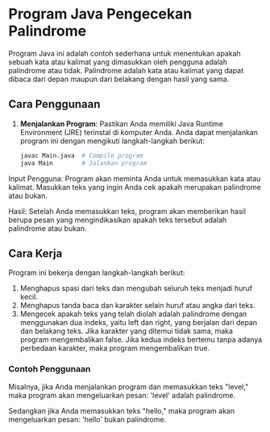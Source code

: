 # Program Java Pengecekan Palindrome

Program Java ini adalah contoh sederhana untuk menentukan apakah sebuah kata atau kalimat yang dimasukkan oleh pengguna adalah palindrome atau tidak. Palindrome adalah kata atau kalimat yang dapat dibaca dari depan maupun dari belakang dengan hasil yang sama.

## Cara Penggunaan

1. **Menjalankan Program**: Pastikan Anda memiliki Java Runtime Environment (JRE) terinstal di komputer Anda. Anda dapat menjalankan program ini dengan mengikuti langkah-langkah berikut:

   ```bash
   javac Main.java  # Compile program
   java Main        # Jalankan program

Input Pengguna: Program akan meminta Anda untuk memasukkan kata atau kalimat. Masukkan teks yang ingin Anda cek apakah merupakan palindrome atau bukan.

Hasil: Setelah Anda memasukkan teks, program akan memberikan hasil berupa pesan yang mengindikasikan apakah teks tersebut adalah palindrome atau bukan.

## Cara Kerja

Program ini bekerja dengan langkah-langkah berikut:

   1. Menghapus spasi dari teks dan mengubah seluruh teks menjadi huruf kecil.
   2. Menghapus tanda baca dan karakter selain huruf atau angka dari teks.
   3. Mengecek apakah teks yang telah diolah adalah palindrome dengan menggunakan dua indeks, yaitu left dan right, yang berjalan dari depan dan belakang teks. Jika karakter yang ditemui tidak sama, maka program mengembalikan false. Jika kedua indeks bertemu tanpa adanya perbedaan karakter, maka program mengembalikan true.

### Contoh Penggunaan

Misalnya, jika Anda menjalankan program dan memasukkan teks "level," maka program akan mengeluarkan pesan:
    'level' adalah palindrome.

Sedangkan jika Anda memasukkan teks "hello," maka program akan mengeluarkan pesan:
    'hello' bukan palindrome.